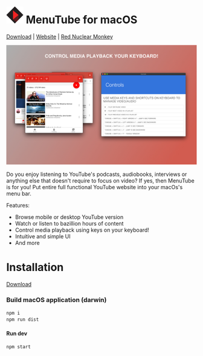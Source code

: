 # ![image](./arts/logo-45.png) MenuTube for macOS


[Download](https://github.com/edanchenkov/MenuTube/releases) | [Website](http://menutube.rednuclearmonkey.com/) | [Red Nuclear Monkey](https://rednuclearmonkey.com/)



![image](./arts/media.jpg)

Do you enjoy listening to YouTube's podcasts, audiobooks, interviews or anything else that doesn't require to focus on video? If yes, then MenuTube is for you! Put entire full functional YouTube website into your macOs's menu bar.
 
 Features:
 - Browse mobile or desktop YouTube version
 - Watch or listen to bazillion hours of content
 - Control media playback using keys on your keyboard!
 - Intuitive and simple UI
 - And more

# Installation

[Download](https://github.com/edanchenkov/MenuTube/releases)

### Build macOS application (darwin)

```bash
npm i
npm run dist
```

#### Run dev

```bash
npm start
```
